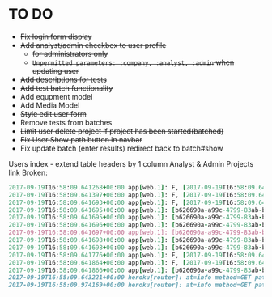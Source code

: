 # TO DO

* ~~Fix login form display~~
* ~~Add analyst/admin checkbox to user profile~~
  * ~~for administrators only~~
  * ~~`Unpermitted parameters: :company, :analyst, :admin` when updating user~~
* ~~Add descriptions for tests~~
* ~~Add test batch functionality~~
* Add equpment model
* Add Media Model
* ~~Style edit user form~~
* Remove tests from batches
* ~~Limit user delete project if project has been started(batched)~~
* ~~Fix User Show path button in navbar~~
* Fix update batch (enter results) redirect back to batch#show

Users index - extend table headers by 1 column
Analyst & Admin Projects link Broken:
```Ruby 
2017-09-19T16:58:09.641268+00:00 app[web.1]: F, [2017-09-19T16:58:09.641198 #4] FATAL -- : [b626690a-a99c-4799-83ab-becff4ddaa03]   
2017-09-19T16:58:09.641397+00:00 app[web.1]: F, [2017-09-19T16:58:09.641334 #4] FATAL -- : [b626690a-a99c-4799-83ab-becff4ddaa03] ActionView::Template::Error (undefined method `first_name' for nil:NilClass):
2017-09-19T16:58:09.641693+00:00 app[web.1]: F, [2017-09-19T16:58:09.641621 #4] FATAL -- : [b626690a-a99c-4799-83ab-becff4ddaa03]     19:             <tr>
2017-09-19T16:58:09.641695+00:00 app[web.1]: [b626690a-a99c-4799-83ab-becff4ddaa03]     20:               <th><%= project.id %></th>
2017-09-19T16:58:09.641695+00:00 app[web.1]: [b626690a-a99c-4799-83ab-becff4ddaa03]     21:               <th><%= project.description %></th>
2017-09-19T16:58:09.641696+00:00 app[web.1]: [b626690a-a99c-4799-83ab-becff4ddaa03]     22:               <th><%= project.user.first_name %> <%= project.user.last_name %></th>
2017-09-19T16:58:09.641697+00:00 app[web.1]: [b626690a-a99c-4799-83ab-becff4ddaa03]     23:               <th><%= project.lot %></th>
2017-09-19T16:58:09.641698+00:00 app[web.1]: [b626690a-a99c-4799-83ab-becff4ddaa03]     24:               <th><%= project.samples.count %></th>
2017-09-19T16:58:09.641698+00:00 app[web.1]: [b626690a-a99c-4799-83ab-becff4ddaa03]     25:               <th><%= project.status %></th>
2017-09-19T16:58:09.641776+00:00 app[web.1]: F, [2017-09-19T16:58:09.641719 #4] FATAL -- : [b626690a-a99c-4799-83ab-becff4ddaa03]   
2017-09-19T16:58:09.641864+00:00 app[web.1]: F, [2017-09-19T16:58:09.641807 #4] FATAL -- : [b626690a-a99c-4799-83ab-becff4ddaa03] app/views/projects/index.html.erb:22:in `block in _app_views_projects_index_html_erb__931528343959714464_22080560'
2017-09-19T16:58:09.641866+00:00 app[web.1]: [b626690a-a99c-4799-83ab-becff4ddaa03] app/views/projects/index.html.erb:18:in `_app_views_projects_index_html_erb__931528343959714464_22080560'
2017-09-19T16:58:09.643221+00:00 heroku[router]: at=info method=GET path="/projects" host=appert.herokuapp.com request_id=b626690a-a99c-4799-83ab-becff4ddaa03 fwd="67.164.25.127" dyno=web.1 connect=3ms service=21ms status=500 bytes=1827 protocol=https
2017-09-19T16:58:09.974169+00:00 heroku[router]: at=info method=GET path="/favicon.ico" host=appert.herokuapp.com request_id=96734b96-5376-4c00-bd40-bcd377e6c14c fwd="67.164.25.127" dyno=web.1 connect=1ms service=10ms status=304 bytes=48 protocol=https
```